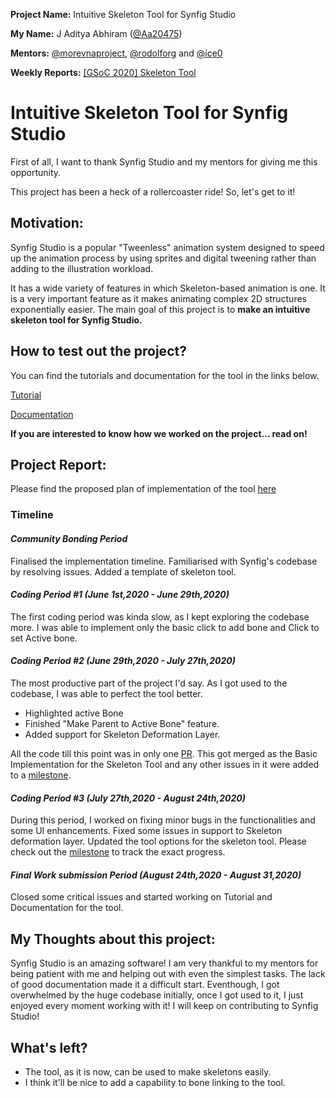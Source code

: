 **Project Name:**  Intuitive Skeleton Tool for Synfig Studio

**My Name:** J Aditya Abhiram ([@Aa20475](https://github.com/reduz))

**Mentors:** [@morevnaproject](https://github.com/morevnaproject), [@rodolforg](https://github.com/rodolforg) and [@ice0](https://github.com/ice0)

**Weekly Reports:** [[GSoC 2020] Skeleton Tool](https://forums.synfig.org/t/gsoc-2020-skeleton-tool/10765)

# Intuitive Skeleton Tool for Synfig Studio

First of all, I want to thank Synfig Studio and my mentors for giving me this opportunity.

This project has been a heck of a rollercoaster ride! So, let's get to it!

## Motivation:

Synfig Studio is a popular "Tweenless" animation system designed to speed up the animation process by using sprites and digital tweening rather than adding to the illustration workload. 

It has a wide variety of features in which Skeleton-based animation is one. It is a very important feature as it makes animating complex 2D structures exponentially easier. The main goal of this project is to **make an intuitive skeleton tool for Synfig Studio.**

## How to test out the project?

You can find the tutorials and documentation for the tool in the links below.

[Tutorial]()

[Documentation]()

**If you are interested to know how we worked on the project... read on!**

## Project Report:

Please find the proposed plan of implementation of the tool [here](https://synfig-docs-dev.readthedocs.io/en/latest/projects/skeleton.html)

### Timeline

#### *Community Bonding Period*
Finalised the implementation timeline. Familiarised with Synfig's codebase by resolving issues. Added a template of skeleton tool.

#### *Coding Period #1 (June 1st,2020 - June 29th,2020)*
The first coding period was kinda slow, as I kept exploring the codebase more. I was able to implement only the basic click to add bone and Click to set Active bone. 

#### *Coding Period #2 (June 29th,2020 - July 27th,2020)*
The most productive part of the project I'd say. As I got used to the codebase, I was able to perfect the tool better. 
  - Highlighted active Bone
  - Finished "Make Parent to Active Bone" feature.
  - Added support for Skeleton Deformation Layer.
 
All the code till this point was in only one [PR](https://github.com/synfig/synfig/pull/1485). This got merged as the Basic Implementation for the Skeleton Tool and any other issues in it were added to a [milestone](https://github.com/synfig/synfig/milestone/10).

#### *Coding Period #3 (July 27th,2020 - August 24th,2020)*
During this period, I worked on fixing minor bugs in the functionalities and some UI enhancements. Fixed some issues in support to Skeleton deformation layer. Updated the tool options for the skeleton tool. Please check out the [milestone](https://github.com/synfig/synfig/milestone/10) to track the exact progress.

#### *Final Work submission Period (August 24th,2020 - August 31,2020)*
Closed some critical issues and started working on Tutorial and Documentation for the tool.

## My Thoughts about this project:
Synfig Studio is an amazing software! I am very thankful to my mentors for being patient with me and helping out with even the simplest tasks. The lack of good documentation made it a difficult start. Eventhough, I got overwhelmed by the huge codebase initially, once I got used to it, I just enjoyed every moment working with it! I will keep on contributing to Synfig Studio! 

## What's left?
- The tool, as it is now, can be used to make skeletons easily.
- I think it'll be nice to add a capability to bone linking to the tool.




